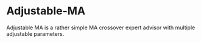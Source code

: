 # Adjustable-MA
Adjustable MA is a rather simple MA crossover expert advisor with multiple adjustable parameters.

